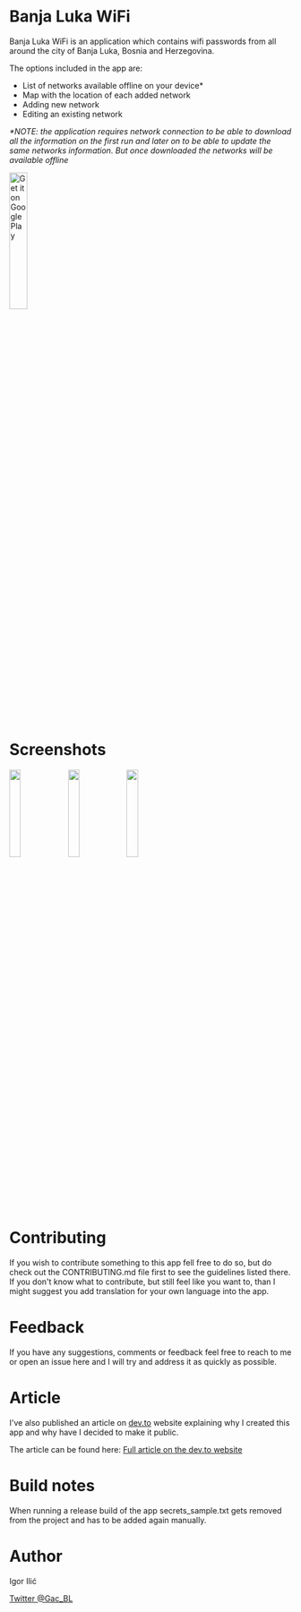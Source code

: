 # Banja Luka WiFi   

Banja Luka WiFi is an application which contains wifi passwords from all around the city of Banja Luka, Bosnia and Herzegovina.      
      
The options included in the app are:      
* List of networks available offline on your device*       
* Map with the location of each added network      
* Adding new network      
* Editing an existing network      
      
*\*NOTE: the application requires network connection to be able to download all the information on the first run and later on to be able to update the same networks information. But once downloaded the networks will be available offline*   

<a href='https://play.google.com/store/apps/details?id=com.gac.banjalukawifi&pcampaignid=pcampaignidMKT-Other-global-all-co-prtnr-py-PartBadge-Mar2515-1'>
<img width="25%" alt='Get it on Google Play' src='https://play.google.com/intl/en_us/badges/static/images/badges/en_badge_web_generic.png'/>
</a>

# Screenshots

<p>
<img src="https://play-lh.googleusercontent.com/lzYavSrf0oSYFjve3MnHcnhwvrsJ5FeQUqCIFVjFEyUeQ12OV1xYKsubJmJUQfmLByA=w2560-h1440-rw" width="20%" />
<img src="https://play-lh.googleusercontent.com/iQXKi8GSBGi3-nFIcrgZ7lXXNXs0zasdWkhI3ApKf6lwyHi2m1k1RtDe9iXfnSqY3Yo=w2560-h1440-rw" width="20%" />
<img src="https://play-lh.googleusercontent.com/FQV7jpvw7TZOVWqAg5Phqu6xXHJ7P-fztWuq3-ocexTGSAemg7UnzouCHpgrqiYM_2sa=w2560-h1440-rw" width="20%" />
</p>

# Contributing

If you wish to contribute something to this app fell free to do so, but do check out the CONTRIBUTING.md file first to see the guidelines listed there. If you don't know what to contribute, but still feel like you want to, than I might suggest you add translation for your own language into the app. 

# Feedback 

If you have any suggestions, comments or feedback feel free to reach to me or open an issue here and I will try and address it as quickly as possible. 

# Article  
  
I've also published an article on [dev.to](https://dev.to) website explaining why I created this app and why have I decided to make it public.    

The article can be found here: [Full article on the dev.to website](https://dev.to/gac/i-open-sourced-my-first-android-application-1nim)

# Build notes

When running a release build of the app secrets_sample.txt gets removed from the project and has to be added again manually. 
    
# Author   

Igor Ilić  
  
[Twitter @Gac_BL](https://twitter.com/gac_bl)
